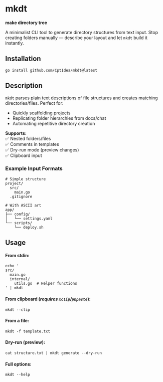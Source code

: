 # mkdt  
**make directory tree**  

A minimalist CLI tool to generate directory structures from text input. Stop creating folders manually — describe your layout and let `mkdt` build it instantly.

## Installation

```shell
go install github.com/CptIdea/mkdt@latest
```

## Description
`mkdt` parses plain text descriptions of file structures and creates matching directories/files. Perfect for:
- Quickly scaffolding projects
- Replicating folder hierarchies from docs/chat
- Automating repetitive directory creation

**Supports:**  
✅ Nested folders/files  
✅ Comments in templates  
✅ Dry-run mode (preview changes)  
✅ Clipboard input

### Example Input Formats
```text
# Simple structure
project/
  src/
    main.go
  .gitignore
```

```text
# With ASCII art
app/
├── config/
│   └── settings.yaml
└── scripts/
    └── deploy.sh
```

## Usage

#### From stdin:
```shell
echo '
src/
  main.go
  internal/
    utils.go  # Helper functions
' | mkdt
```

#### From clipboard (*requires `xclip`/`pbpaste`*):
```shell
mkdt --clip
```

#### From a file:
```shell
mkdt -f template.txt
```

#### Dry-run (preview):
```shell
cat structure.txt | mkdt generate --dry-run
```

#### Full options:
```shell
mkdt --help
```